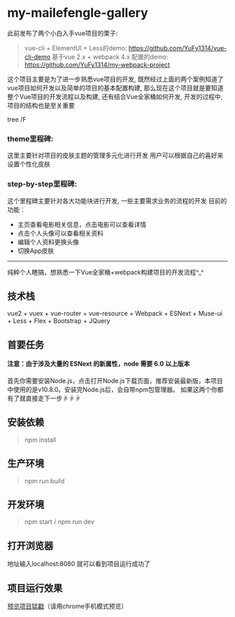 # my-mailefengle-gallery

此前发布了两个小白入手vue项目的栗子:
> vue-cli + ElementUI + Less的demo: https://github.com/YuFy1314/vue-cli-demo
基于vue 2.x + webpack 4.x 配置的demo: https://github.com/YuFy1314/my-webpack-project

这个项目主要是为了进一步熟悉vue项目的开发, 既然经过上面的两个案例知道了vue项目如何开发以及简单的项目的基本配置构建, 那么现在这个项目就是要知道整个Vue项目的开发流程以及构建, 还有结合Vue全家桶如何开发, 开发的过程中, 项目的结构也是至关重要

tree /F

### theme里程碑:
这里主要针对项目的皮肤主题的管理多元化进行开发
用户可以根据自己的喜好来设置个性化皮肤
 
### step-by-step里程碑:
这个里程碑主要针对各大功能块进行开发, 一些主要需求业务的流程的开发
目前的功能：
* 主页查看电影相关信息，点击电影可以查看详情
* 点击个人头像可以查看相关资料
* 编辑个人资料更换头像
* 切换App皮肤

-----------------------
纯粹个人瞎搞，想熟悉一下Vue全家桶+webpack构建项目的开发流程^_^

## 技术栈
vue2 + vuex + vue-router + vue-resource + Webpack + ESNext + Muse-ui + Less + Flex + Bootstrap + JQuery

## 首要任务
#### 注意：由于涉及大量的 ESNext 的新属性，node 需要 6.0 以上版本
首先你需要安装Node.js，点击打开Node.js下载页面，推荐安装最新版，本项目中使用的是v10.8.0。安装完Node.js后，会自带npm包管理器。
如果这两个你都有了就直接走下一步☟☟☟
## 安装依赖
> npm install
## 生产环境
> npm run build
## 开发环境
> npm start / npm run dev
## 打开浏览器
地址输入localhost:8080  就可以看到项目运行成功了
## 项目运行效果
[预览项目猛戳](https://yufy1314.github.io/my-mailefengle-gallery/)（请用chrome手机模式预览）
